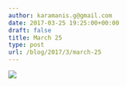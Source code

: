 ```yaml
---
author: karamanis.g@gmail.com
date: 2017-03-25 19:25:00+00:00
draft: false
title: March 25
type: post
url: /blog/2017/3/march-25
---
```


![](https://images.squarespace-cdn.com/content/v1/4f3f61bae4b063b909445965/1490465999055-3BZ6PDV3UPBB8S8DIT3V/ke17ZwdGBToddI8pDm48kDHPSfPanjkWqhH6pl6g5ph7gQa3H78H3Y0txjaiv_0fDoOvxcdMmMKkDsyUqMSsMWxHk725yiiHCCLfrh8O1z4YTzHvnKhyp6Da-NYroOW3ZGjoBKy3azqku80C789l0mwONMR1ELp49Lyc52iWr5dNb1QJw9casjKdtTg1_-y4jz4ptJBmI9gQmbjSQnNGng/image-asset.jpeg?format=original)

